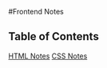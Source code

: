 #Frontend Notes
## Table of Contents
[HTML Notes](notes/html/README.md)
[CSS Notes](notes/css/README.md)
